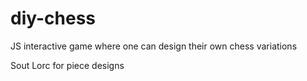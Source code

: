 # diy-chess
JS interactive game where one can design their own chess variations

Sout Lorc for piece designs